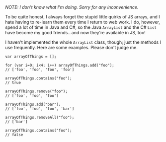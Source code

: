 _NOTE: I don't know what I'm doing. Sorry for any inconvenience._

To be quite honest, I always forget the stupid little quirks of JS arrays, and I hate having to re-learn them every time I return to web work. I do, however, spend a lot of time in Java and C#, so the Java `ArrayList` and the C# `List` have become my good friends...and now they're available in JS, too!

I haven't implemented the whole `ArrayList` class, though; just the methods I use frequently. Here are some examples. Please don't judge me.

```
var arrayOfThings = [];

for (var i=0; i<4; i++) arrayOfThings.add("foo");
// ['foo', 'foo', 'foo', 'foo']

arrayOfThings.contains("foo");
// true

arrayOfThings.remove("foo");
// ['foo', 'foo', 'foo']

arrayOfThings.add("bar");
// ['foo', 'foo', 'foo', 'bar']

arrayOfThings.removeAll("foo");
// ['bar']

arrayOfThings.contains("foo");
// false
```
